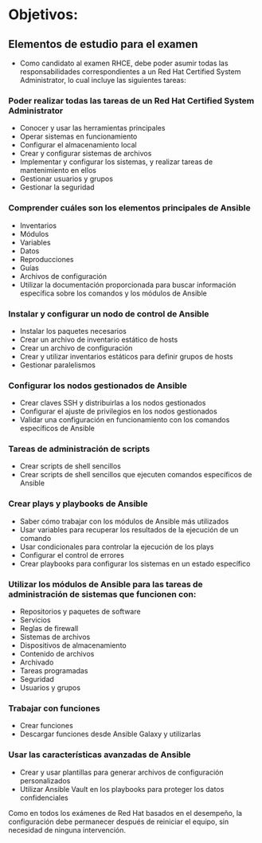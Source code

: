 # Objetivos:

## Elementos de estudio para el examen

* Como candidato al examen RHCE, debe poder asumir todas las responsabilidades correspondientes a un Red Hat Certified System Administrator, lo cual incluye las siguientes tareas:

### Poder realizar todas las tareas de un Red Hat Certified System Administrator

* Conocer y usar las herramientas principales
* Operar sistemas en funcionamiento
* Configurar el almacenamiento local
* Crear y configurar sistemas de archivos
* Implementar y configurar los sistemas, y realizar tareas de mantenimiento en ellos
* Gestionar usuarios y grupos
* Gestionar la seguridad

### Comprender cuáles son los elementos principales de Ansible

* Inventarios
* Módulos
* Variables
* Datos
* Reproducciones
* Guías
* Archivos de configuración
* Utilizar la documentación proporcionada para buscar información específica sobre los comandos y los módulos de Ansible

### Instalar y configurar un nodo de control de Ansible

* Instalar los paquetes necesarios
* Crear un archivo de inventario estático de hosts
* Crear un archivo de configuración
* Crear y utilizar inventarios estáticos para definir grupos de hosts
* Gestionar paralelismos

### Configurar los nodos gestionados de Ansible

* Crear claves SSH y distribuirlas a los nodos gestionados
* Configurar el ajuste de privilegios en los nodos gestionados
* Validar una configuración en funcionamiento con los comandos específicos de Ansible

### Tareas de administración de scripts

* Crear scripts de shell sencillos
* Crear scripts de shell sencillos que ejecuten comandos específicos de Ansible

### Crear plays y playbooks de Ansible

* Saber cómo trabajar con los módulos de Ansible más utilizados
* Usar variables para recuperar los resultados de la ejecución de un comando
* Usar condicionales para controlar la ejecución de los plays
* Configurar el control de errores
* Crear playbooks para configurar los sistemas en un estado específico

### Utilizar los módulos de Ansible para las tareas de administración de sistemas que funcionen con:

* Repositorios y paquetes de software
* Servicios
* Reglas de firewall
* Sistemas de archivos
* Dispositivos de almacenamiento
* Contenido de archivos
* Archivado
* Tareas programadas
* Seguridad
* Usuarios y grupos

### Trabajar con funciones

* Crear funciones
* Descargar funciones desde Ansible Galaxy y utilizarlas

### Usar las características avanzadas de Ansible

* Crear y usar plantillas para generar archivos de configuración personalizados
* Utilizar Ansible Vault en los playbooks para proteger los datos confidenciales

Como en todos los exámenes de Red Hat basados en el desempeño, la configuración debe permanecer después de reiniciar el equipo, sin necesidad de ninguna intervención.


